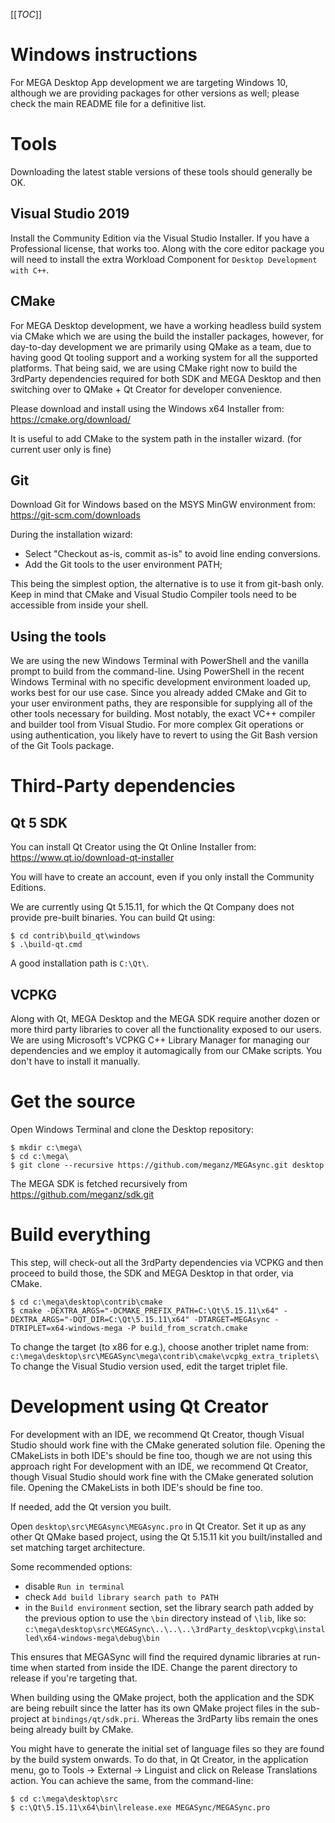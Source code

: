 [[_TOC_]]

# Windows instructions

For MEGA Desktop App development we are targeting Windows 10, although we are providing
packages for other versions as well; please check the main README file for a definitive
list.

# Tools

Downloading the latest stable versions of these tools should generally be OK.

## Visual Studio 2019

Install the Community Edition via the Visual Studio Installer. If you have a
Professional license, that works too. Along with the core editor package you
will need to install the extra Workload Component for `Desktop Development with C++`.

## CMake

For MEGA Desktop development, we have a working headless build system via CMake
which we are using the build the installer packages, however, for day-to-day
development we are primarily using QMake as a team, due to having good Qt
tooling support and a working system for all the supported platforms. That being
said, we are using CMake right now to build the 3rdParty dependencies required
for both SDK and MEGA Desktop and then switching over to QMake + Qt Creator for
developer convenience.

Please download and install using the Windows x64 Installer from:
https://cmake.org/download/

It is useful to add CMake to the system path in the installer wizard. (for
current user only is fine)

## Git

Download Git for Windows based on the MSYS MinGW environment from:
https://git-scm.com/downloads

During the installation wizard:
- Select "Checkout as-is, commit as-is" to avoid line ending conversions.
- Add the Git tools to the user environment PATH;

This being the simplest option, the alternative is to use it from git-bash only.
Keep in mind that CMake and Visual Studio Compiler tools need to be accessible
from inside your shell.

## Using the tools

We are using the new Windows Terminal with PowerShell and the vanilla prompt to
build from the command-line. Using PowerShell in the recent Windows Terminal with
no specific development environment loaded up, works best for our use case.
Since you already added CMake and Git to your user environment paths, they are
responsible for supplying all of the other tools necessary for building. Most
notably, the exact VC++ compiler and builder tool from Visual Studio. For more
complex Git operations or using authentication, you likely have to revert to
using the Git Bash version of the Git Tools package.

# Third-Party dependencies

## Qt 5 SDK

You can install Qt Creator using the Qt Online Installer from:
https://www.qt.io/download-qt-installer

You will have to create an account, even if you only install the Community
Editions.

We are currently using Qt 5.15.11, for which the Qt Company does not provide pre-built
binaries. You can build Qt using:
```
$ cd contrib\build_qt\windows
$ .\build-qt.cmd
```
A good installation path is `C:\Qt\`.

## VCPKG

Along with Qt, MEGA Desktop and the MEGA SDK require another dozen or more
third party libraries to cover all the functionality exposed to our users. We are
using Microsoft's VCPKG C++ Library Manager for managing our dependencies and we
employ it automagically from our CMake scripts. You don't have to install it
manually.

# Get the source

Open Windows Terminal and clone the Desktop repository:
```
$ mkdir c:\mega\
$ cd c:\mega\
$ git clone --recursive https://github.com/meganz/MEGAsync.git desktop
```

The MEGA SDK is fetched recursively from https://github.com/meganz/sdk.git

# Build everything

This step, will check-out all the 3rdParty dependencies via VCPKG and then
proceed to build those, the SDK and MEGA Desktop in that order, via CMake.

```
$ cd c:\mega\desktop\contrib\cmake
$ cmake -DEXTRA_ARGS="-DCMAKE_PREFIX_PATH=C:\Qt\5.15.11\x64" -DEXTRA_ARGS="-DQT_DIR=C:\Qt\5.15.11\x64" -DTARGET=MEGAsync -DTRIPLET=x64-windows-mega -P build_from_scratch.cmake
```

To change the target (to x86 for e.g.), choose another triplet name from:
`c:\mega\desktop\src\MEGASync\mega\contrib\cmake\vcpkg_extra_triplets\`
To change the Visual Studio version used, edit the target triplet file.


# Development using Qt Creator

For development with an IDE, we recommend Qt Creator, though Visual Studio
should work fine with the CMake generated solution file. Opening the CMakeLists
in both IDE's should be fine too, though we are not using this approach right
For development with an IDE, we recommend Qt Creator, though Visual Studio
should work fine with the CMake generated solution file. Opening the CMakeLists
in both IDE's should be fine too.

If needed, add the Qt version you built.

Open `desktop\src\MEGAsync\MEGAsync.pro` in Qt Creator.
Set it up as any other Qt QMake based project, using the Qt 5.15.11 kit you built/installed
and set matching target architecture. 

Some recommended options:
- disable `Run in terminal`
- check `Add build library search path to PATH`
- in the `Build environment` section, set the library search path added
by the previous option to use the `\bin` directory instead of `\lib`, like
so:
`c:\mega\desktop\src\MEGASync\..\..\..\3rdParty_desktop\vcpkg\installed\x64-windows-mega\debug\bin`

This ensures that MEGASync will find the required dynamic libraries at run-time
when started from inside the IDE. Change the parent directory to release if
you're targeting that.

When building using the QMake project, both the application and the SDK are
being rebuilt since the latter has its own QMake project files in the
sub-project at `bindings/qt/sdk.pri`. Whereas the 3rdParty libs remain the ones
being already built by CMake.

You might have to generate the initial set of language files so they are found
by the build system onwards. To do that, in Qt Creator, in the application menu,
go to Tools -> External -> Linguist and click on Release Translations action.
You can achieve the same, from the command-line:
```
$ cd c:\mega\desktop\src
$ c:\Qt\5.15.11\x64\bin\lrelease.exe MEGASync/MEGASync.pro
```

